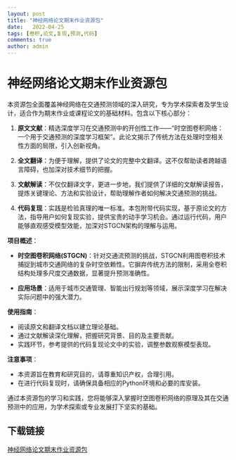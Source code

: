 ```yaml
---
layout: post
title: "神经网络论文期末作业资源包"
date:   2022-04-25
tags: [卷积,论文,复现,预测,代码]
comments: true
author: admin
---
```

# 神经网络论文期末作业资源包

本资源包全面覆盖神经网络在交通预测领域的深入研究，专为学术探索者及学生设计，适合作为期末作业或课程论文的基础材料。包含以下核心部分：

1. **原文文献**：精选深度学习在交通预测中的开创性工作——“时空图卷积网络：一个用于交通预测的深度学习框架”。此论文揭示了传统方法在处理时空相关性方面的局限，引入创新视角。

2. **全文翻译**：为便于理解，提供了论文的完整中文翻译。这不仅帮助读者跨越语言障碍，也加深对技术细节的把握。

3. **文献解读**：不仅仅翻译文字，更进一步地，我们提供了详细的文献解读报告，提炼关键理论、方法和实验设计，帮助理解作者如何解决交通预测的挑战。

4. **代码复现**：实践是检验真理的唯一标准。本包附带代码实现，基于原论文的方法，指导用户如何复现实验，提供宝贵的动手学习机会。通过运行代码，用户能够直观感受模型效能，加深对STGCN架构的理解与运用。

**项目概述**：
- **时空图卷积网络(STGCN)**：针对交通流预测的挑战，STGCN利用图卷积技术捕捉到城市交通网络的复杂时空依赖性。它摒弃传统方法的限制，采用全卷积结构处理多尺度交通数据，显著提升预测准确性。
  
- **应用场景**：适用于城市交通管理、智能出行规划等领域，展示深度学习在解决实际问题中的强大潜力。

**使用指南**：
- 阅读原文和翻译文档以建立理论基础。
- 通过文献解读深化理解，把握研究背景、目的及主要贡献。
- 实践环节，参考提供的代码复现论文中的实验，调整参数观察模型表现。
  
**注意事项**：
- 本资源旨在教育和研究目的，请尊重知识产权，合理引用。
- 在进行代码复现时，请确保具备相应的Python环境和必要的库安装。

通过本资源包的学习和实践，您将能够深入掌握时空图卷积网络的原理及其在交通预测中的应用，为学术探索或专业发展打下坚实的基础。

## 下载链接

[神经网络论文期末作业资源包](https://pan.quark.cn/s/ba633040c614)